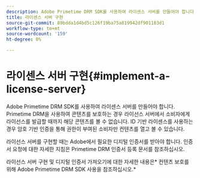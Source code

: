 ```yaml
---
description: Adobe Primetime DRM SDK를 사용하여 라이센스 서버를 만들어야 합니다. Primetime DRM을 사용하여 콘텐츠를 보호하는 경우 라이선스 서버에서 소비자에게 라이선스를 발급할 때까지 해당 콘텐츠를 볼 수 없습니다. ID 기반 라이센스를 사용하는 경우 암호 기반 인증을 통해 권한이 부여된 소비자만 컨텐츠를 열고 볼 수 있습니다.
title: 라이센스 서버 구현
source-git-commit: 89bdda1d4bd5c126f19ba75a819942df901183d1
workflow-type: tm+mt
source-wordcount: '159'
ht-degree: 0%

---
```



# 라이센스 서버 구현{#implement-a-license-server}

Adobe Primetime DRM SDK를 사용하여 라이센스 서버를 만들어야 합니다. Primetime DRM을 사용하여 콘텐츠를 보호하는 경우 라이선스 서버에서 소비자에게 라이선스를 발급할 때까지 해당 콘텐츠를 볼 수 없습니다. ID 기반 라이센스를 사용하는 경우 암호 기반 인증을 통해 권한이 부여된 소비자만 컨텐츠를 열고 볼 수 있습니다.

라이선스 서버를 구현할 때는 Adobe에서 필요한 디지털 인증서를 받아야 합니다. 인증서 요청에 대한 자세한 지침은 Primetime DRM 인증서 등록 문서를 참조하십시오.

라이선스 서버 구현 및 디지털 인증서 가져오기에 대한 자세한 내용은* 컨텐츠 보호를 위해 Adobe Primetime DRM SDK 사용을 참조하십시오.*
